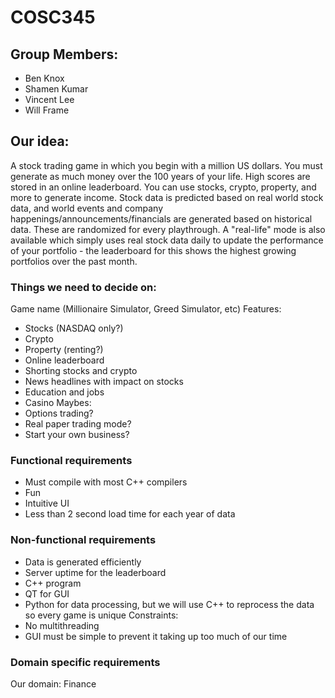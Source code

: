 # COSC345

## Group Members:
- Ben Knox
- Shamen Kumar
- Vincent Lee
- Will Frame

## Our idea:
A stock trading game in which you begin with a million US dollars. You must generate as much money over the 100 years of your life. High scores are stored in an online leaderboard. You can use stocks, crypto, property, and more to generate income. Stock data is predicted based on real world stock data, and world events and company happenings/announcements/financials are generated based on historical data. These are randomized for every playthrough. A "real-life" mode is also available which simply uses real stock data daily to update the performance of your portfolio - the leaderboard for this shows the highest growing portfolios over the past month.


### Things we need to decide on:
Game name (Millionaire Simulator, Greed Simulator, etc)
Features:
- Stocks (NASDAQ only?)
- Crypto
- Property (renting?)
- Online leaderboard
- Shorting stocks and crypto
- News headlines with impact on stocks
- Education and jobs
- Casino 
Maybes:
- Options trading?
- Real paper trading mode?
- Start your own business?


### Functional requirements
- Must compile with most C++ compilers
- Fun
- Intuitive UI
- Less than 2 second load time for each year of data


### Non-functional requirements
- Data is generated efficiently
- Server uptime for the leaderboard
- C++ program
- QT for GUI
- Python for data processing, but we will use C++ to reprocess the data so every game is unique
Constraints:
- No multithreading
- GUI must be simple to prevent it taking up too much of our time


### Domain specific requirements
Our domain: Finance

